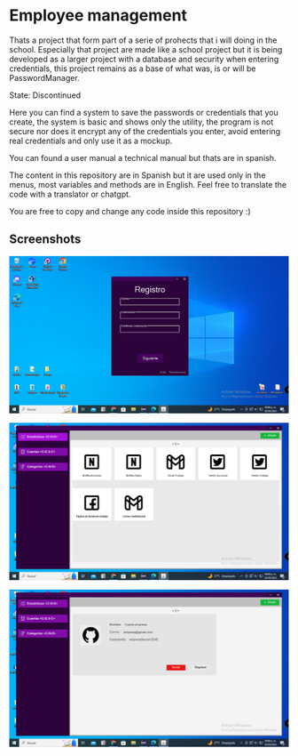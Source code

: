 
# Employee management

Thats a project that form part of a serie of prohects that i will doing in the school. Especially that project are made like a school project but it is being developed as a larger project with a database and security when entering credentials, this project remains as a base of what was, is or will be PasswordManager.

State: Discontinued

Here you can find a system to save the passwords or credentials that you create, the system is basic and shows only the utility, the program is not secure nor does it encrypt any of the credentials you enter, avoid entering real credentials and only use it as a mockup.

You can found a user manual a technical manual but thats are in spanish.

The content in this repository are in Spanish but it are used only in the menus, most variables and methods are in English. Feel free to translate the code with a translator or chatgpt.

You are free to copy and change any code inside this repository :)


## Screenshots

![App Screenshot](https://raw.githubusercontent.com/NestorNey/passwordmanager_java/main/screenshots/captura1.PNG)

![App Screenshot](https://raw.githubusercontent.com/NestorNey/passwordmanager_java/main/screenshots/captura2.PNG)

![App Screenshot](https://raw.githubusercontent.com/NestorNey/passwordmanager_java/main/screenshots/captura3.PNG)